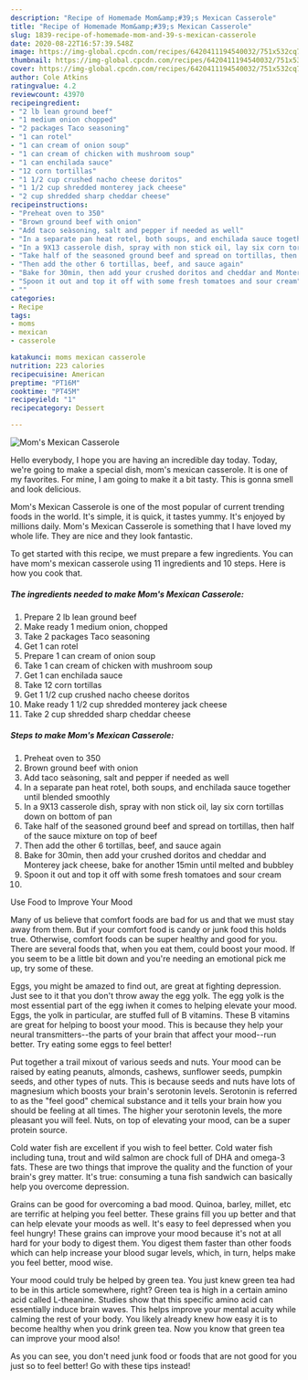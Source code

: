 ```yaml
---
description: "Recipe of Homemade Mom&amp;#39;s Mexican Casserole"
title: "Recipe of Homemade Mom&amp;#39;s Mexican Casserole"
slug: 1839-recipe-of-homemade-mom-and-39-s-mexican-casserole
date: 2020-08-22T16:57:39.548Z
image: https://img-global.cpcdn.com/recipes/6420411194540032/751x532cq70/moms-mexican-casserole-recipe-main-photo.jpg
thumbnail: https://img-global.cpcdn.com/recipes/6420411194540032/751x532cq70/moms-mexican-casserole-recipe-main-photo.jpg
cover: https://img-global.cpcdn.com/recipes/6420411194540032/751x532cq70/moms-mexican-casserole-recipe-main-photo.jpg
author: Cole Atkins
ratingvalue: 4.2
reviewcount: 43970
recipeingredient:
- "2 lb lean ground beef"
- "1 medium onion chopped"
- "2 packages Taco seasoning"
- "1 can rotel"
- "1 can cream of onion soup"
- "1 can cream of chicken with mushroom soup"
- "1 can enchilada sauce"
- "12 corn tortillas"
- "1 1/2 cup crushed nacho cheese doritos"
- "1 1/2 cup shredded monterey jack cheese"
- "2 cup shredded sharp cheddar cheese"
recipeinstructions:
- "Preheat oven to 350"
- "Brown ground beef with onion"
- "Add taco seàsoning, salt and pepper if needed as well"
- "In a separate pan heat rotel, both soups, and enchilada sauce together until blended smoothly"
- "In a 9X13 casserole dish, spray with non stick oil, lay six corn tortillas down on bottom of pan"
- "Take half of the seasoned ground beef and spread on tortillas, then half of the sauce mixture on top of beef"
- "Then add the other 6 tortillas, beef, and sauce again"
- "Bake for 30min, then add your crushed doritos and cheddar and Monterey jack cheese, bake for another 15min until melted and bubbley"
- "Spoon it out and top it off with some fresh tomatoes and sour cream"
- ""
categories:
- Recipe
tags:
- moms
- mexican
- casserole

katakunci: moms mexican casserole 
nutrition: 223 calories
recipecuisine: American
preptime: "PT16M"
cooktime: "PT45M"
recipeyield: "1"
recipecategory: Dessert

---
```



![Mom&#39;s Mexican Casserole](https://img-global.cpcdn.com/recipes/6420411194540032/751x532cq70/moms-mexican-casserole-recipe-main-photo.jpg)

Hello everybody, I hope you are having an incredible day today. Today, we're going to make a special dish, mom&#39;s mexican casserole. It is one of my favorites. For mine, I am going to make it a bit tasty. This is gonna smell and look delicious.

Mom&#39;s Mexican Casserole is one of the most popular of current trending foods in the world. It's simple, it is quick, it tastes yummy. It's enjoyed by millions daily. Mom&#39;s Mexican Casserole is something that I have loved my whole life. They are nice and they look fantastic.




To get started with this recipe, we must prepare a few ingredients. You can have mom&#39;s mexican casserole using 11 ingredients and 10 steps. Here is how you cook that.

<!--inarticleads1-->

##### The ingredients needed to make Mom&#39;s Mexican Casserole:

1. Prepare 2 lb lean ground beef
1. Make ready 1 medium onion, chopped
1. Take 2 packages Taco seasoning
1. Get 1 can rotel
1. Prepare 1 can cream of onion soup
1. Take 1 can cream of chicken with mushroom soup
1. Get 1 can enchilada sauce
1. Take 12 corn tortillas
1. Get 1 1/2 cup crushed nacho cheese doritos
1. Make ready 1 1/2 cup shredded monterey jack cheese
1. Take 2 cup shredded sharp cheddar cheese




<!--inarticleads2-->

##### Steps to make Mom&#39;s Mexican Casserole:

1. Preheat oven to 350
1. Brown ground beef with onion
1. Add taco seàsoning, salt and pepper if needed as well
1. In a separate pan heat rotel, both soups, and enchilada sauce together until blended smoothly
1. In a 9X13 casserole dish, spray with non stick oil, lay six corn tortillas down on bottom of pan
1. Take half of the seasoned ground beef and spread on tortillas, then half of the sauce mixture on top of beef
1. Then add the other 6 tortillas, beef, and sauce again
1. Bake for 30min, then add your crushed doritos and cheddar and Monterey jack cheese, bake for another 15min until melted and bubbley
1. Spoon it out and top it off with some fresh tomatoes and sour cream
1. 




Use Food to Improve Your Mood


Many of us believe that comfort foods are bad for us and that we must stay away from them. But if your comfort food is candy or junk food this holds true. Otherwise, comfort foods can be super healthy and good for you. There are several foods that, when you eat them, could boost your mood. If you seem to be a little bit down and you're needing an emotional pick me up, try some of these.

Eggs, you might be amazed to find out, are great at fighting depression. Just see to it that you don't throw away the egg yolk. The egg yolk is the most essential part of the egg iwhen it comes to helping elevate your mood. Eggs, the yolk in particular, are stuffed full of B vitamins. These B vitamins are great for helping to boost your mood. This is because they help your neural transmitters--the parts of your brain that affect your mood--run better. Try eating some eggs to feel better!

Put together a trail mixout of various seeds and nuts. Your mood can be raised by eating peanuts, almonds, cashews, sunflower seeds, pumpkin seeds, and other types of nuts. This is because seeds and nuts have lots of magnesium which boosts your brain's serotonin levels. Serotonin is referred to as the "feel good" chemical substance and it tells your brain how you should be feeling at all times. The higher your serotonin levels, the more pleasant you will feel. Nuts, on top of elevating your mood, can be a super protein source.

Cold water fish are excellent if you wish to feel better. Cold water fish including tuna, trout and wild salmon are chock full of DHA and omega-3 fats. These are two things that improve the quality and the function of your brain's grey matter. It's true: consuming a tuna fish sandwich can basically help you overcome depression. 

Grains can be good for overcoming a bad mood. Quinoa, barley, millet, etc are terrific at helping you feel better. These grains fill you up better and that can help elevate your moods as well. It's easy to feel depressed when you feel hungry! These grains can improve your mood because it's not at all hard for your body to digest them. You digest them faster than other foods which can help increase your blood sugar levels, which, in turn, helps make you feel better, mood wise.

Your mood could truly be helped by green tea. You just knew green tea had to be in this article somewhere, right? Green tea is high in a certain amino acid called L-theanine. Studies show that this specific amino acid can essentially induce brain waves. This helps improve your mental acuity while calming the rest of your body. You likely already knew how easy it is to become healthy when you drink green tea. Now you know that green tea can improve your mood also!

As you can see, you don't need junk food or foods that are not good for you just so to feel better! Go  with  these tips  instead!

